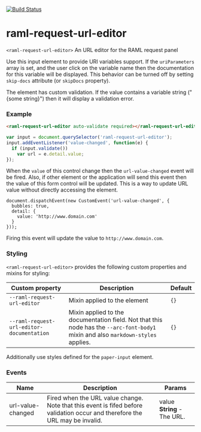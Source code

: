 [![Build Status](https://travis-ci.org/advanced-rest-client/raml-request-url-editor.svg?branch=stage)](https://travis-ci.org/advanced-rest-client/raml-request-url-editor)  

# raml-request-url-editor

`<raml-request-url-editor>` An URL editor for the RAML request panel

Use this input element to provide URI variables support.
If the `uriParameters` array is set, and the user click on the variable name
then the documentation for this variable will be displayed.
This behavior can be turned off by setting `skip-docs` attribute (or `skipDocs`
property).

The element has custom validation. If the value contains a variable string
("{some string}") then it will display a validation error.

### Example
```html
<raml-request-url-editor auto-validate required></raml-request-url-editor>
```
```javascript
var input = document.querySelector('raml-request-url-editor');
input.addEventListener('value-changed', function(e) {
  if (input.validate())
    var url = e.detail.value;
});
```

When the `value` of this control change then the `url-value-changed` event will
be fired. Also, if other element or the application will send this event then
the value of this form control will be updated. This is a way to update URL
value without directly accessing the element.

```jsvascript
document.dispatchEvent(new CustomEvent('url-value-changed', {
  bubbles: true,
  detail: {
    value: 'http://www.domain.com'
  }
}));
```

Firing this event will update the value to `http://www.domain.com`.

### Styling
`<raml-request-url-editor>` provides the following custom properties and mixins for styling:

Custom property | Description | Default
----------------|-------------|----------
`--raml-request-url-editor` | Mixin applied to the element | `{}`
`--raml-request-url-editor-documentation` | Mixin applied to the documentation field. Not that this node has the `--arc-font-body1` mixin and also `markdown-styles` applies. | `{}`

Additionally use styles defined for the `paper-input` element.



### Events
| Name | Description | Params |
| --- | --- | --- |
| url-value-changed | Fired when the URL value change. Note that this event is fifed before validation occur and therefore the URL may be invalid. | value **String** - The URL. |
